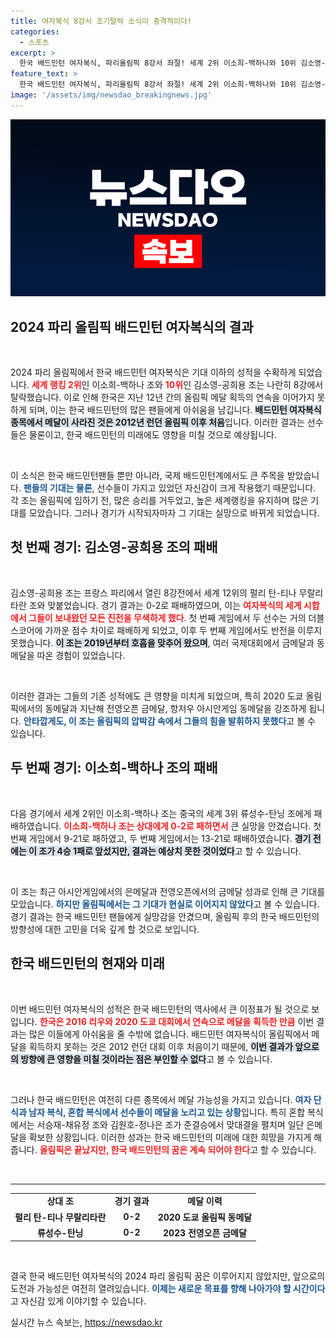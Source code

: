 ```yaml
---
title: 여자복식 8강서 조기탈락 소식이 충격적이다!
categories:
  - 스포츠
excerpt: >
  한국 배드민턴 여자복식, 파리올림픽 8강서 좌절! 세계 2위 이소희-백하나와 10위 김소영-공희용 조가 나란히 패하며 12년 만에 메달권 진입 실패. 이로써 남은 메달 희망은 단식과 남자 복식, 혼합 복식으로 집중된다.
feature_text: >
  한국 배드민턴 여자복식, 파리올림픽 8강서 좌절! 세계 2위 이소희-백하나와 10위 김소영-공희용 조가 나란히 패하며 12년 만에 메달권 진입 실패. 이로써 남은 메달 희망은 단식과 남자 복식, 혼합 복식으로 집중된다.
image: '/assets/img/newsdao_breakingnews.jpg'
---
```


<p><img src="/assets/img/newsdao_breakingnews.jpg" alt="ranknews 속보" /></p>

<h2 data-ke-size="size26">2024 파리 올림픽 배드민턴 여자복식의 결과</h2>

<p data-ke-size="size16">&nbsp;</p>

<p>2024 파리 올림픽에서 한국 배드민턴 여자복식은 기대 이하의 성적을 수확하게 되었습니다. <b><span style="color: #ee2323;">세계 랭킹 2위</span></b>인 이소희-백하나 조와 <b><span style="color: #ee2323;">10위</span></b>인 김소영-공희용 조는 나란히 8강에서 탈락했습니다. 이로 인해 한국은 지난 12년 간의 올림픽 메달 획득의 연속을 이어가지 못하게 되며, 이는 한국 배드민턴의 많은 팬들에게 아쉬움을 남깁니다. <b><span style="background-color: #21538527;">배드민턴 여자복식 종목에서 메달이 사라진 것은 2012년 런던 올림픽 이후 처음</span></b>입니다. 이러한 결과는 선수들은 물론이고, 한국 배드민턴의 미래에도 영향을 미칠 것으로 예상됩니다.</p>

<p data-ke-size="size16">&nbsp;</p>

<p>이 소식은 한국 배드민턴팬들 뿐만 아니라, 국제 배드민턴계에서도 큰 주목을 받았습니다. <b><span style="color: #1a5490;">팬들의 기대는 물론</span></b>, 선수들이 가지고 있었던 자신감이 크게 작용했기 때문입니다. 각 조는 올림픽에 임하기 전, 많은 승리를 거두었고, 높은 세계랭킹을 유지하며 많은 기대를 모았습니다. 그러나 경기가 시작되자마자 그 기대는 실망으로 바뀌게 되었습니다.</p>

<h2 data-ke-size="size26">첫 번째 경기: 김소영-공희용 조의 패배</h2>

<p data-ke-size="size16">&nbsp;</p>

<p>김소영-공희용 조는 프랑스 파리에서 열린 8강전에서 세계 12위의 펄리 탄-티나 무랄리타란 조와 맞붙었습니다. 경기 결과는 0-2로 패배하였으며, 이는 <b><span style="color: #ee2323;">여자복식의 세계 시합에서 그들이 보내왔던 모든 진전을 무색하게 했다</span></b>. 첫 번째 게임에서 두 선수는 거의 더블 스코어에 가까운 점수 차이로 패배하게 되었고, 이후 두 번째 게임에서도 반전을 이루지 못했습니다. <b><span style="background-color: #21538527;">이 조는 2019년부터 호흡을 맞추어 왔으며</span></b>, 여러 국제대회에서 금메달과 동메달을 따온 경험이 있었습니다. </p>

<p data-ke-size="size16">&nbsp;</p>

<p>이러한 결과는 그들의 기존 성적에도 큰 영향을 미치게 되었으며, 특히 2020 도쿄 올림픽에서의 동메달과 지난해 전영오픈 금메달, 항저우 아시안게임 동메달을 강조하게 됩니다. <b><span style="color: #1a5490;">안타깝게도, 이 조는 올림픽의 압박감 속에서 그들의 힘을 발휘하지 못했다</span></b>고 볼 수 있습니다.</p>

<h2 data-ke-size="size26">두 번째 경기: 이소희-백하나 조의 패배</h2>

<p data-ke-size="size16">&nbsp;</p>

<p>다음 경기에서 세계 2위인 이소희-백하나 조는 중국의 세계 3위 류성수-탄닝 조에게 패배하였습니다. <b><span style="color: #ee2323;">이소희-백하나 조는 상대에게 0-2로 패하면서</span></b> 큰 실망을 안겼습니다. 첫 번째 게임에서 9-21로 패하였고, 두 번째 게임에서는 13-21로 패배하였습니다. <b><span style="background-color: #21538527;">경기 전에는 이 조가 4승 1패로 앞섰지만, 결과는 예상치 못한 것이었다</span></b>고 할 수 있습니다.</p>

<p data-ke-size="size16">&nbsp;</p>

<p>이 조는 최근 아시안게임에서의 은메달과 전영오픈에서의 금메달 성과로 인해 큰 기대를 모았습니다. <b><span style="color: #1a5490;">하지만 올림픽에서는 그 기대가 현실로 이어지지 않았다</span></b>고 볼 수 있습니다. 경기 결과는 한국 배드민턴 팬들에게 실망감을 안겼으며, 올림픽 후의 한국 배드민턴의 방향성에 대한 고민을 더욱 깊게 할 것으로 보입니다.</p>

<h2 data-ke-size="size26">한국 배드민턴의 현재와 미래</h2>

<p data-ke-size="size16">&nbsp;</p>

<p>이번 배드민턴 여자복식의 성적은 한국 배드민턴의 역사에서 큰 이정표가 될 것으로 보입니다. <b><span style="color: #ee2323;">한국은 2016 리우와 2020 도쿄 대회에서 연속으로 메달을 획득한 만큼</span></b> 이번 결과는 많은 이들에게 아쉬움을 줄 수밖에 없습니다. 배드민턴 여자복식이 올림픽에서 메달을 획득하지 못하는 것은 2012 런던 대회 이후 처음이기 때문에, <b><span style="background-color: #21538527;">이번 결과가 앞으로의 방향에 큰 영향을 미칠 것이라는 점은 부인할 수 없다</span></b>고 볼 수 있습니다. </p>

<p data-ke-size="size16">&nbsp;</p>

<p>그러나 한국 배드민턴은 여전히 다른 종목에서 메달 가능성을 가지고 있습니다. <b><span style="color: #1a5490;">여자 단식과 남자 복식, 혼합 복식에서 선수들이 메달을 노리고 있는 상황</span></b>입니다. 특히 혼합 복식에서는 서승재-채유정 조와 김원호-정나은 조가 준결승에서 맞대결을 펼치며 일단 은메달을 확보한 상황입니다. 이러한 성과는 한국 배드민턴의 미래에 대한 희망을 가지게 해 줍니다. <b><span style="color: #ee2323;">올림픽은 끝났지만, 한국 배드민턴의 꿈은 계속 되어야 한다</span></b>고 할 수 있습니다.</p>

<p data-ke-size="size16">&nbsp;</p>

<hr>

<table style="width: 100%;">
    <tr>
        <td style="text-align: center; height: 17px;"><b>상대 조</b></td>
        <td style="text-align: center; height: 17px;"><b>경기 결과</b></td>
        <td style="text-align: center; height: 17px;"><b>메달 이력</b></td>
    </tr>
    <tr>
        <td style="text-align: center; height: 17px;"><b>펄리 탄-티나 무랄리타란</b></td>
        <td style="text-align: center; height: 17px;"><b>0-2</b></td>
        <td style="text-align: center; height: 17px;"><b>2020 도쿄 올림픽 동메달</b></td>
    </tr>
    <tr>
        <td style="text-align: center; height: 17px;"><b>류성수-탄닝</b></td>
        <td style="text-align: center; height: 17px;"><b>0-2</b></td>
        <td style="text-align: center; height: 17px;"><b>2023 전영오픈 금메달</b></td>
    </tr>
</table>

<p data-ke-size="size16">&nbsp;</p> 

<p>결국 한국 배드민턴 여자복식의 2024 파리 올림픽 꿈은 이루어지지 않았지만, 앞으로의 도전과 가능성은 여전히 열려있습니다. <b><span style="color: #1a5490;">이제는 새로운 목표를 향해 나아가야 할 시간이다</span></b>고 자신감 있게 이야기할 수 있습니다.</p>
실시간 뉴스 속보는, <a href="https://newsdao.kr" rel="dofollow">https://newsdao.kr</a>


